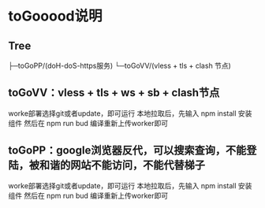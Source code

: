 # toGooood说明

## Tree
├─toGoPP/(doH-doS-https服务)
└─toGoVV/(vless + tls + clash 节点)


## toGoVV：vless + tls + ws + sb + clash节点

worke部署选择git或者update，即可运行
本地拉取后，先输入 npm install 安装组件
然后在 npm run bud 编译重新上传worker即可

## toGoPP：google浏览器反代，可以搜索查询，不能登陆，被和谐的网站不能访问，不能代替梯子

worke部署选择git或者update，即可运行
本地拉取后，先输入 npm install 安装组件
然后在 npm run bud 编译重新上传worker即可
